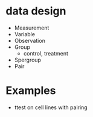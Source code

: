 # data design

* Measurement
* Variable
* Observation
* Group
    + control, treatment
* Spergroup
* Pair

# Examples

* ttest on cell lines with pairing